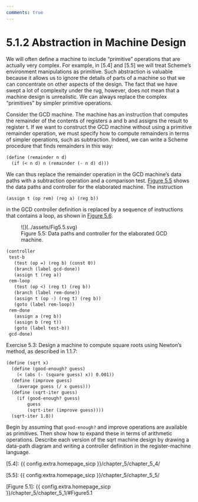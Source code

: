 ```yaml
---
comments: true
---
```


# 5.1.2 Abstraction in Machine Design
We will often define a machine to include “primitive” operations that are actually very complex. For example, in [5.4] and [5.5] we will treat Scheme’s environment manipulations as primitive. Such abstraction is valuable because it allows us to ignore the details of parts of a machine so that we can concentrate on other aspects of the design. The fact that we have swept a lot of complexity under the rug, however, does not mean that a machine design is unrealistic. We can always replace the complex “primitives” by simpler primitive operations.

Consider the GCD machine. The machine has an instruction that computes the remainder of the contents of registers a and b and assigns the result to register t. If we want to construct the GCD machine without using a primitive remainder operation, we must specify how to compute remainders in terms of simpler operations, such as subtraction. Indeed, we can write a Scheme procedure that finds remainders in this way:

```
(define (remainder n d)
  (if (< n d) n (remainder (- n d) d)))
```

We can thus replace the remainder operation in the GCD machine’s data paths with a subtraction operation and a comparison test. [Figure 5.5](#Figure5.5) shows the data paths and controller for the elaborated machine. The instruction

```
(assign t (op rem) (reg a) (reg b))
```

in the GCD controller definition is replaced by a sequence of instructions that contains a loop, as shown in [Figure 5.6](#Figure5.6).

<div id="Figure5.5" markdown>
<figure markdown>
  ![](../assets/Fig5.5.svg)
  <figcaption markdown>
  Figure 5.5: Data paths and controller for the elaborated GCD machine.
  </figcaption>
</figure>
</div>

<div id="Figure5.6" markdown>

```
(controller
 test-b
   (test (op =) (reg b) (const 0))
   (branch (label gcd-done))
   (assign t (reg a))
 rem-loop
   (test (op <) (reg t) (reg b))
   (branch (label rem-done))
   (assign t (op -) (reg t) (reg b))
   (goto (label rem-loop))
 rem-done
   (assign a (reg b))
   (assign b (reg t))
   (goto (label test-b))
 gcd-done)
```
</div>

<div id="Exercise5.3" markdown>
Exercise 5.3: Design a machine to compute square roots using Newton’s method, as described in 1.1.7:

```
(define (sqrt x)
  (define (good-enough? guess)
    (< (abs (- (square guess) x)) 0.001))
  (define (improve guess)
    (average guess (/ x guess)))
  (define (sqrt-iter guess)
    (if (good-enough? guess)
        guess
        (sqrt-iter (improve guess))))
  (sqrt-iter 1.0))
```
</div>

Begin by assuming that `good-enough?` and improve operations are available as primitives. Then show how to expand these in terms of arithmetic operations. Describe each version of the sqrt machine design by drawing a data-path diagram and writing a controller definition in the register-machine language.

[5.4]: {{ config.extra.homepage_sicp }}/chapter_5/chapter_5_4/

[5.5]: {{ config.extra.homepage_sicp }}/chapter_5/chapter_5_5/

[Figure 5.1]: {{ config.extra.homepage_sicp }}/chapter_5/chapter_5_1/#Figure5.1